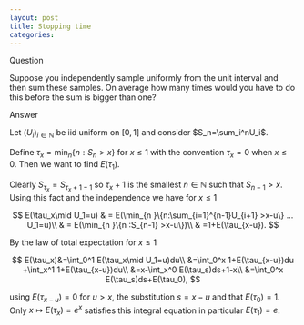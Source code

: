 ```yaml
---
layout: post
title: Stopping time
categories:
---
```


Question

Suppose you   independently  sample uniformly from the unit interval and then sum these samples. On average how many times would you have to do this before the sum is  bigger than one?


Answer

Let $(U_i)_{i\in \mathbb{N}}$ be iid uniform on $[0,1 ]$ and consider $S_n=\sum_i^nU_i$.


Define $\tau_x=\min_n\{n :S_n>x\}$ for $x\leq 1$ with the convention $\tau_x=0$ when $x\leq0$. Then we want to find $E(\tau_1)$.  


Clearly $S_{\tau_x}=S_{\tau_x+1 -1}$ so  $\tau_x+1$ is the smallest $n\in \mathbb{N}$ such that $S_{n-1}>x$. Using this fact and the independence we have   for $x\leq1$

$$
  E(\tau_x\mid U_1=u)
&  =  E(\min_{n }\{n:\sum_{i=1}^{n-1}U_{i+1} >x-u\} ... U_1=u)\\
 & =   E(\min_{n }\{n  :S_{n-1} >x-u\})\\
 &  =1+E(\tau_{x-u}).
$$

By the law of total expectation for $x\leq1$

$$
  E(\tau_x)&=\int_0^1 E(\tau_x\mid U_1=u)du\\
  &=\int_0^x 1+E(\tau_{x-u})du  +\int_x^1 1+E(\tau_{x-u})du\\
  &=x-\int_x^0 E(\tau_s)ds+1-x\\
  &=\int_0^x E(\tau_s)ds+E(\tau_0),
$$

using $E(\tau_{x-u})=0$ for $u>x$, the substitution $s=x-u$ and that $E(\tau_0)=1$. Only $x \mapsto E(\tau_x)=e^{x}$ satisfies this integral equation in particular $E(\tau_1)=e$.
